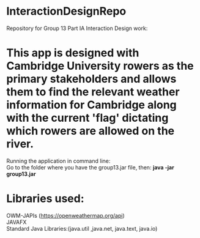 # InteractionDesignRepo
Repository for Group 13 Part IA Interaction Design work:</br>
# This app is designed with Cambridge University rowers as the primary stakeholders and allows them to find the relevant weather information for Cambridge along with the current 'flag' dictating which rowers are allowed on the river.</br>
Running the application in command line:</br>
Go to the folder where you have the group13.jar file, then: **java -jar group13.jar** </br>

# Libraries used:
OWM-JAPIs (https://openweathermap.org/api)</br>
JAVAFX</br>
Standard Java Libraries:(java.util ,java.net, java.text, java.io) </br>

